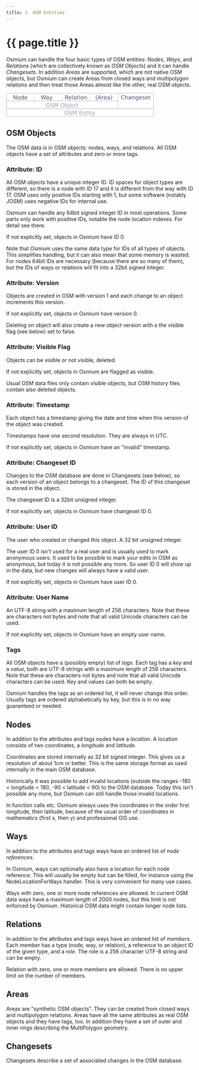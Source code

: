 ```yaml
---
title: 2. OSM Entities
---
```


# {{ page.title }}

Osmium can handle the four basic types of OSM entities: *Nodes*, *Ways*, and
*Relations* (which are collectively known as *OSM Objects*) and it can handle
*Changesets*. In addition *Areas* are supported, which are not native OSM
objects, but Osmium can create Areas from closed ways and multipolygon
relations and then treat those Areas almost like the other, real OSM objects.

<img src="/osmium-concepts/osm-entities.png" width="397"/>

## OSM Objects

The OSM data is in OSM objects: nodes, ways, and relations. All OSM
objects have a set of attributes and zero or more tags.

### Attribute: ID

All OSM objects have a unique integer ID. ID spaces for object types are
different, so there is a node with ID 17 and it is different from the way with
ID 17. OSM uses only positive IDs starting with 1, but some software (notably
JOSM) uses negative IDs for internal use.

Osmium can handle any 64bit signed integer ID in most operations. Some
parts only work with positive IDs, notable the node location indexes. For
detail see there.

If not explicitly set, objects in Osmium have ID 0.

Note that Osmium uses the same data type for IDs of all types of objects.
This simplifies handling, but it can also mean that some memory is wasted.
For nodes 64bit IDs are necessary (because there are so many of them), but the
IDs of ways or relations will fit into a 32bit signed integer.

### Attribute: Version

Objects are created in OSM with version 1 and each change to an object
increments this version.

If not explicitly set, objects in Osmium have version 0.

Deleting on object will also create a new object
version with a the visible flag (see below) set to false.

### Attribute: Visible Flag

Objects can be visible or not visible, deleted.

If not explicitly set, objects in Osmium are flagged as visible.

Usual OSM data files only contain visible objects, but OSM history files
contain also deleted objects.

### Attribute: Timestamp

Each object has a timestamp giving the date and time when this version of the
object was created.

Timestamps have one second resolution. They are always in UTC.

If not explicitly set, objects in Osmium have an "invalid" timestamp.

### Attribute: Changeset ID

Changes to the OSM database are done in Changesets (see below), so each
version of an object belongs to a changeset. The ID of this changeset is
stored in the object.

The changeset ID is a 32bit unsigned integer.

If not explicitly set, objects in Osmium have changeset ID 0.

### Attribute: User ID

The user who created or changed this object. A 32 bit unsigned integer.

The user ID 0 isn't used for a real user and is usually used to mark
anonymous users. It used to be possible to mark your edits in OSM as
anonymous, but today it is not possible any more. So user ID 0 will show
up in the data, but new changes will always have a valid user.

If not explicitly set, objects in Osmium have user ID 0.

### Attribute: User Name

An UTF-8 string with a maximum length of 256 characters. Note that these are
characters not bytes and note that all valid Unicode characters can be used.

If not explicitly set, objects in Osmium have an empty user name.

### Tags

All OSM objects have a (possibly empty) list of *tags*. Each tag has a *key*
and a *value*, both are UTF-8 strings with a maximum length of 256 characters.
Note that these are characters not bytes and note that all valid Unicode
characters can be used. Key and values can both be empty.

Osmium handles the tags as an ordered list, it will never change this order.
Usually tags are ordered alphabetically by key, but this is in no way
guaranteed or needed.

## Nodes

In addition to the attributes and tags nodes have a *location*. A location
consists of two coordinates, a *longitude* and *latitude*.

Coordinates are stored internally as 32 bit signed integer. This gives us a
resolution of about 1cm or better. This is the same storage format as used
internally in the main OSM database.

Historically it was possible to add invalid locations (outside the ranges
-180 < longitude < 180, -90 < latitude < 90) to the OSM database. Today this
isn't possible any more, but Osmium can still handle those invalid locations.

In function calls etc. Osmium always uses the coordinates in the order first
longitude, then latitude, because of the usual order of coordinates in
mathematics (first x, then y) and professional GIS use.

## Ways

In addition to the attributes and tags ways have an ordered list of *node
references*.

In Osmium, ways can optionally also have a location for each node reference.
This will usually be empty but can be filled, for instance using the
NodeLocationForWays handler. This is very convenient for many use cases.

Ways with zero, one or more node references are allowed. In current OSM data
ways have a maximum length of 2000 nodes, but this limit is not enforced by
Osmium. Historical OSM data might contain longer node lists.

## Relations

In addition to the attributes and tags ways have an ordered list of *members*.
Each member has a type (node, way, or relation), a reference to an object ID
of the given type, and a *role*. The role is a 256 character UTF-8 string and
can be empty.

Relation with zero, one or more members are allowed. There is no upper limit
on the number of members.

## Areas

Areas are "synthetic OSM objects". They can be created from closed ways and
multipolygon relations. Areas have all the same attributes as real OSM objects
and they have tags, too. In addition they have a set of outer and inner rings
describing the MultiPolygon geometry.

## Changesets

Changesets describe a set of associated changes in the OSM database.

